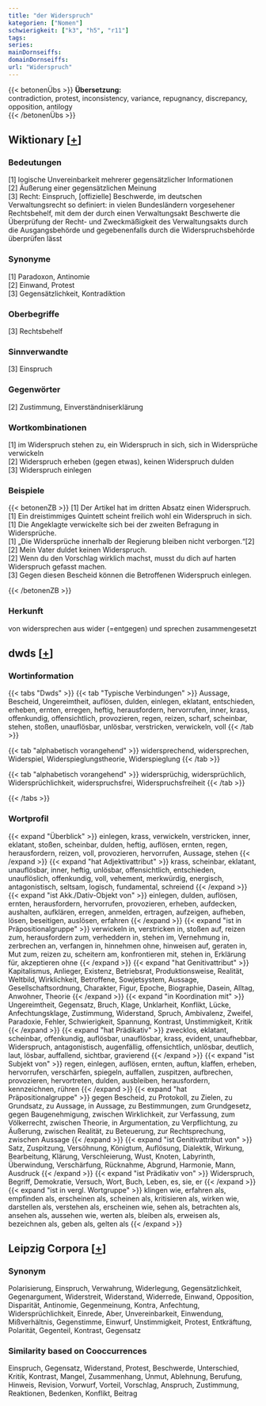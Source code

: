 ```yaml
---
title: "der Widerspruch"
kategorien: ["Nomen"]
schwierigkeit: ["k3", "h5", "r11"]
tags:
series:
mainDornseiffs:
domainDornseiffs:
url: "Widerspruch"
---
```


{{< betonenÜbs >}}
**Übersetzung:**  
contradiction, protest, inconsistency, variance, repugnancy, discrepancy, opposition, antilogy  
{{< /betonenÜbs >}}

## Wiktionary [[+](https://de.wiktionary.org/wiki/Widerspruch)]

### Bedeutungen
[1] logische Unvereinbarkeit mehrerer gegensätzlicher Informationen  
[2] Äußerung einer gegensätzlichen Meinung  
[3] Recht: Einspruch, [offizielle] Beschwerde, im deutschen Verwaltungsrecht so definiert:  in vielen Bundesländern vorgesehener Rechtsbehelf, mit dem der durch einen Verwaltungsakt Beschwerte die Überprüfung der Recht- und Zweckmäßigkeit des Verwaltungsakts durch die Ausgangsbehörde und gegebenenfalls durch die Widerspruchsbehörde überprüfen lässt  

### Synonyme
[1] Paradoxon, Antinomie  
[2] Einwand, Protest  
[3] Gegensätzlichkeit, Kontradiktion  

### Oberbegriffe
[3] Rechtsbehelf  

### Sinnverwandte
[3] Einspruch  

### Gegenwörter
[2] Zustimmung, Einverständniserklärung  

### Wortkombinationen
[1] im Widerspruch stehen zu, ein Widerspruch in sich, sich in Widersprüche verwickeln  
[2] Widerspruch erheben (gegen etwas), keinen Widerspruch dulden  
[3] Widerspruch einlegen  

### Beispiele
{{< betonenZB >}}
[1] Der Artikel hat im dritten Absatz einen Widerspruch.  
[1] Ein dreistimmiges Quintett scheint freilich wohl ein Widerspruch in sich.  
[1] Die Angeklagte verwickelte sich bei der zweiten Befragung in Widersprüche.  
[1] „Die Widersprüche innerhalb der Regierung bleiben nicht verborgen.“[2]  
[2] Mein Vater duldet keinen Widerspruch.  
[2] Wenn du den Vorschlag wirklich machst, musst du dich auf harten Widerspruch gefasst machen.  
[3] Gegen diesen Bescheid können die Betroffenen Widerspruch einlegen.  

{{< /betonenZB >}}
### Herkunft
von widersprechen aus wider (=entgegen) und sprechen zusammengesetzt  



## dwds [[+](https://www.dwds.de/wb/Widerspruch)]

### Wortinformation
{{< tabs "Dwds" >}}
{{< tab "Typische Verbindungen" >}}
Aussage, Bescheid, Ungereimtheit, auflösen, dulden, einlegen, eklatant, entschieden, erheben, ernten, erregen, heftig, herausfordern, hervorrufen, inner, krass, offenkundig, offensichtlich, provozieren, regen, reizen, scharf, scheinbar, stehen, stoßen, unauflösbar, unlösbar, verstricken, verwickeln, voll
{{< /tab >}}

{{< tab "alphabetisch vorangehend" >}}
widersprechend, widersprechen, Widerspiel, Widerspieglungstheorie, Widerspieglung
{{< /tab >}}

{{< tab "alphabetisch vorangehend" >}}
widersprüchig, widersprüchlich, Widersprüchlichkeit, widerspruchsfrei, Widerspruchsfreiheit
{{< /tab >}}

{{< /tabs >}}

### Wortprofil
{{< expand "Überblick" >}} einlegen, krass, verwickeln, verstricken, inner, eklatant, stoßen, scheinbar, dulden, heftig, auflösen, ernten, regen, herausfordern, reizen, voll, provozieren, hervorrufen, Aussage, stehen {{< /expand >}}
{{< expand "hat Adjektivattribut" >}} krass, scheinbar, eklatant, unauflösbar, inner, heftig, unlösbar, offensichtlich, entschieden, unauflöslich, offenkundig, voll, vehement, merkwürdig, energisch, antagonistisch, seltsam, logisch, fundamental, schreiend {{< /expand >}}
{{< expand "ist Akk./Dativ-Objekt von" >}} einlegen, dulden, auflösen, ernten, herausfordern, hervorrufen, provozieren, erheben, aufdecken, aushalten, aufklären, erregen, anmelden, ertragen, aufzeigen, aufheben, lösen, beseitigen, auslösen, erfahren {{< /expand >}}
{{< expand "ist in Präpositionalgruppe" >}} verwickeln in, verstricken in, stoßen auf, reizen zum, herausfordern zum, verheddern in, stehen im, Vernehmung in, zerbrechen an, verfangen in, hinnehmen ohne, hinweisen auf, geraten in, Mut zum, reizen zu, scheitern am, konfrontieren mit, stehen in, Erklärung für, akzeptieren ohne {{< /expand >}}
{{< expand "hat Genitivattribut" >}} Kapitalismus, Anlieger, Existenz, Betriebsrat, Produktionsweise, Realität, Weltbild, Wirklichkeit, Betroffene, Sowjetsystem, Aussage, Gesellschaftsordnung, Charakter, Figur, Epoche, Biographie, Dasein, Alltag, Anwohner, Theorie {{< /expand >}}
{{< expand "in Koordination mit" >}} Ungereimtheit, Gegensatz, Bruch, Klage, Unklarheit, Konflikt, Lücke, Anfechtungsklage, Zustimmung, Widerstand, Spruch, Ambivalenz, Zweifel, Paradoxie, Fehler, Schwierigkeit, Spannung, Kontrast, Unstimmigkeit, Kritik {{< /expand >}}
{{< expand "hat Prädikativ" >}} zwecklos, eklatant, scheinbar, offenkundig, auflösbar, unauflösbar, krass, evident, unaufhebbar, Widerspruch, antagonistisch, augenfällig, offensichtlich, unlösbar, deutlich, laut, lösbar, auffallend, sichtbar, gravierend {{< /expand >}}
{{< expand "ist Subjekt von" >}} regen, einlegen, auflösen, ernten, auftun, klaffen, erheben, hervorrufen, verschärfen, spiegeln, auffallen, zuspitzen, aufbrechen, provozieren, hervortreten, dulden, ausbleiben, herausfordern, kennzeichnen, rühren {{< /expand >}}
{{< expand "hat Präpositionalgruppe" >}} gegen Bescheid, zu Protokoll, zu Zielen, zu Grundsatz, zu Aussage, in Aussage, zu Bestimmungen, zum Grundgesetz, gegen Baugenehmigung, zwischen Wirklichkeit, zur Verfassung, zum Völkerrecht, zwischen Theorie, in Argumentation, zu Verpflichtung, zu Äußerung, zwischen Realität, zu Beteuerung, zur Rechtsprechung, zwischen Aussage {{< /expand >}}
{{< expand "ist Genitivattribut von" >}} Satz, Zuspitzung, Versöhnung, Königtum, Auflösung, Dialektik, Wirkung, Bearbeitung, Klärung, Verschleierung, Wust, Knoten, Labyrinth, Überwindung, Verschärfung, Rücknahme, Abgrund, Harmonie, Mann, Ausdruck {{< /expand >}}
{{< expand "ist Prädikativ von" >}} Widerspruch, Begriff, Demokratie, Versuch, Wort, Buch, Leben, es, sie, er {{< /expand >}}
{{< expand "ist in vergl. Wortgruppe" >}} klingen wie, erfahren als, empfinden als, erscheinen als, scheinen als, kritisieren als, wirken wie, darstellen als, verstehen als, erscheinen wie, sehen als, betrachten als, ansehen als, aussehen wie, werten als, bleiben als, erweisen als, bezeichnen als, geben als, gelten als {{< /expand >}}

## Leipzig Corpora [[+](https://corpora.uni-leipzig.de/en/res?word=Widerspruch&corpusId=deu_newscrawl-public_2018)]


### Synonym
Polarisierung, Einspruch, Verwahrung, Widerlegung, Gegensätzlichkeit, Gegenargument, Widerstreit, Widerstand, Widerrede, Einwand, Opposition, Disparität, Antinomie, Gegenmeinung, Kontra, Anfechtung, Widersprüchlichkeit, Einrede, Aber, Unvereinbarkeit, Einwendung, Mißverhältnis, Gegenstimme, Einwurf, Unstimmigkeit, Protest, Entkräftung, Polarität, Gegenteil, Kontrast, Gegensatz


### Similarity based on Cooccurrences
Einspruch, Gegensatz, Widerstand, Protest, Beschwerde, Unterschied, Kritik, Kontrast, Mangel, Zusammenhang, Unmut, Ablehnung, Berufung, Hinweis, Revision, Vorwurf, Vorteil, Vorschlag, Anspruch, Zustimmung, Reaktionen, Bedenken, Konflikt, Beitrag

